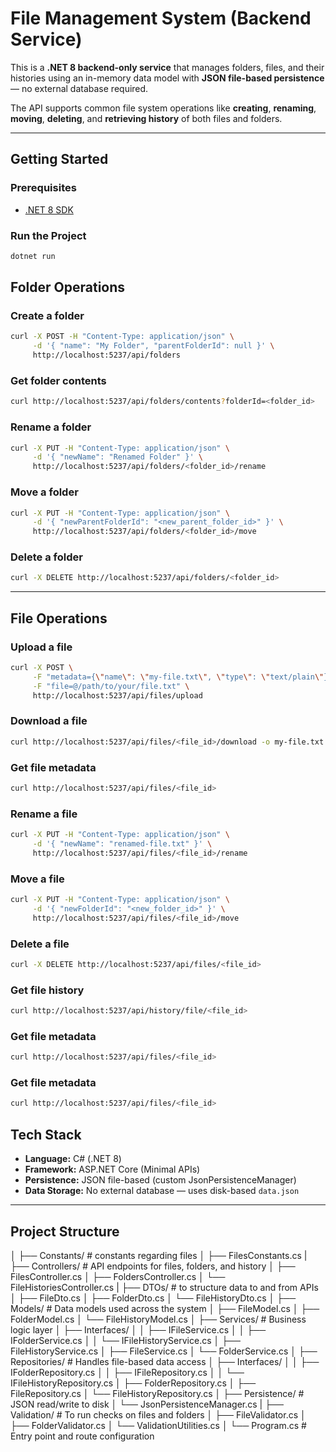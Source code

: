 # File Management System (Backend Service)

This is a **.NET 8 backend-only service** that manages folders, files, and their histories using an in-memory data model with **JSON file-based persistence** — no external database required.

The API supports common file system operations like **creating**, **renaming**, **moving**, **deleting**, and **retrieving history** of both files and folders.

---

## Getting Started

### Prerequisites

- [.NET 8 SDK](https://dotnet.microsoft.com/en-us/download/dotnet/8.0)

### Run the Project

```bash
dotnet run
```

## Folder Operations

### Create a folder
```bash
curl -X POST -H "Content-Type: application/json" \
     -d '{ "name": "My Folder", "parentFolderId": null }' \
     http://localhost:5237/api/folders
```
### Get folder contents
```bash
curl http://localhost:5237/api/folders/contents?folderId=<folder_id>
```
### Rename a folder
```bash
curl -X PUT -H "Content-Type: application/json" \
     -d '{ "newName": "Renamed Folder" }' \
     http://localhost:5237/api/folders/<folder_id>/rename
```
### Move a folder
```bash
curl -X PUT -H "Content-Type: application/json" \
     -d '{ "newParentFolderId": "<new_parent_folder_id>" }' \
     http://localhost:5237/api/folders/<folder_id>/move
```
### Delete a folder
```bash
curl -X DELETE http://localhost:5237/api/folders/<folder_id>
```
---

## File Operations

### Upload a file

```bash
curl -X POST \
     -F "metadata={\"name\": \"my-file.txt\", \"type\": \"text/plain\"};type=application/json" \
     -F "file=@/path/to/your/file.txt" \
     http://localhost:5237/api/files/upload
```

### Download a file

```bash
curl http://localhost:5237/api/files/<file_id>/download -o my-file.txt
```

### Get file metadata

```bash
curl http://localhost:5237/api/files/<file_id>
```

### Rename a file

```bash
curl -X PUT -H "Content-Type: application/json" \
     -d '{ "newName": "renamed-file.txt" }' \
     http://localhost:5237/api/files/<file_id>/rename
```
### Move a file

```bash
curl -X PUT -H "Content-Type: application/json" \
     -d '{ "newFolderId": "<new_folder_id>" }' \
     http://localhost:5237/api/files/<file_id>/move
```
### Delete a file

```bash
curl -X DELETE http://localhost:5237/api/files/<file_id>
```
### Get file history

```bash
curl http://localhost:5237/api/history/file/<file_id>
```
### Get file metadata

```bash
curl http://localhost:5237/api/files/<file_id>
```
### Get file metadata

```bash
curl http://localhost:5237/api/files/<file_id>

```
##  Tech Stack

- **Language:** C# (.NET 8)
- **Framework:** ASP.NET Core (Minimal APIs)
- **Persistence:** JSON file-based (custom JsonPersistenceManager)
- **Data Storage:** No external database — uses disk-based `data.json`

---

## Project Structure
│
├── Constants/ # constants regarding files
│ ├── FilesConstants.cs
|
├── Controllers/ # API endpoints for files, folders, and history
│ ├── FilesController.cs
│ ├── FoldersController.cs
│ └── FileHistoriesController.cs
|
├── DTOs/ # to structure data to and from APIs
│ ├── FileDto.cs
│ ├── FolderDto.cs
│ └── FileHistoryDto.cs
│
├── Models/ # Data models used across the system
│ ├── FileModel.cs
│ ├── FolderModel.cs
│ └── FileHistoryModel.cs
│
├── Services/ # Business logic layer
│ ├── Interfaces/
│ │ ├── IFileService.cs
│ │ ├── IFolderService.cs
│ │ └── IFileHistoryService.cs
│ ├── FileHistoryService.cs
│ ├── FileService.cs
│ └── FolderService.cs
│
├── Repositories/ # Handles file-based data access
│ ├── Interfaces/
│ │ ├── IFolderRepository.cs
│ │ ├── IFileRepository.cs
│ │ └── IFileHistoryRepository.cs
│ ├── FolderRepository.cs
│ ├── FileRepository.cs
│ └── FileHistoryRepository.cs
│
├── Persistence/ # JSON read/write to disk
│ └── JsonPersistenceManager.cs
|
├── Validation/ # To run checks on files and folders
│ ├── FileValidator.cs
│ ├── FolderValidator.cs
│ └── ValidationUtilities.cs
│
└── Program.cs # Entry point and route configuration
